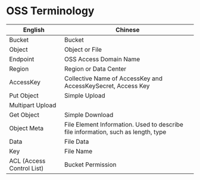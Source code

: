 # OSS Terminology

|English|Chinese|
|-|-|
|Bucket|Bucket|
|Object|Object or File|
|Endpoint|OSS Access Domain Name|
|Region|Region or Data Center|
|AccessKey|Collective Name of AccessKey and AccessKeySecret, Access Key|
|Put Object|Simple Upload|
|Multipart Upload||Multipart Upload|
|Get Object|Simple Download|
|Object Meta|File Element Information. Used to describe file information, such as length, type|
|Data|File Data|
|Key|File Name|
|ACL (Access Control List)|Bucket Permission|
